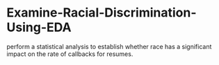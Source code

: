 # Examine-Racial-Discrimination-Using-EDA
perform a statistical analysis to establish whether race has a significant impact on the rate of callbacks for resumes.
